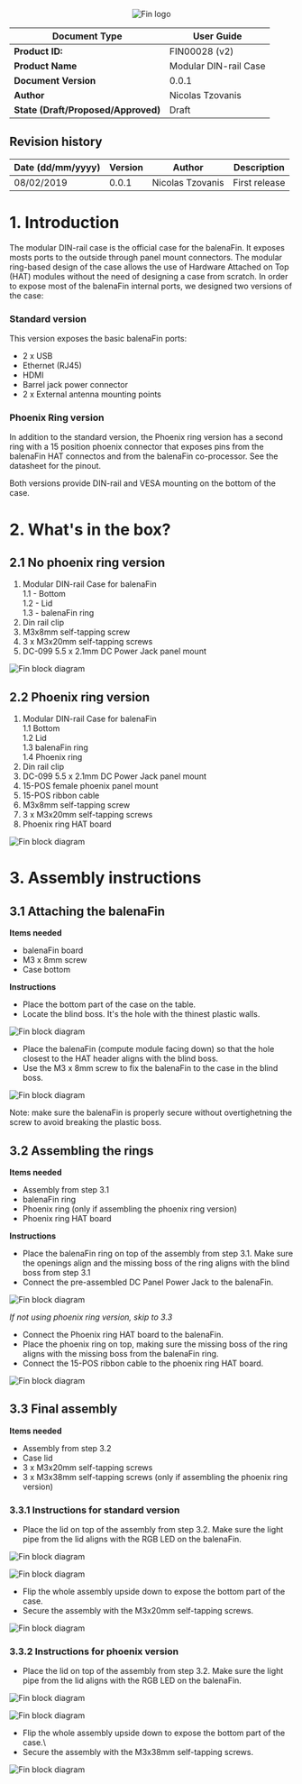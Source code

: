 <center>

![Fin logo](../../../assets/balenaFin_logo.png)

| **Document Type** | User Guide |
| --- | --- |
| **Product ID:** | FIN00028 (v2) |
| **Product Name** | Modular DIN-rail Case |
| **Document Version** | 0.0.1 |
| **Author** | Nicolas Tzovanis |
| **State (Draft/Proposed/Approved)** | Draft |

</center>

## Revision history

<center>

| **Date (dd/mm/yyyy)** | **Version** | **Author** | **Description** |
| --- | --- | --- | --- |
| 08/02/2019 | 0.0.1 | Nicolas Tzovanis | First release |

</center>

<div class="page-break"></div>

# 1. Introduction

The modular DIN-rail case is the official case for the balenaFin. It exposes mosts ports to the outside through panel mount connectors. The modular ring-based design of the case allows the use of Hardware Attached on Top (HAT) modules without the need of designing a case from scratch.
In order to expose most of the balenaFin internal ports, we designed two versions of the case:

### Standard version

This version exposes the basic balenaFin ports:
- 2 x USB
- Ethernet (RJ45)
- HDMI
- Barrel jack power connector
- 2 x External antenna mounting points

### Phoenix Ring version

In addition to the standard version, the Phoenix ring version has a second ring with a 15 position phoenix connector that exposes pins from the balenaFin HAT connectos and from the balenaFin co-processor. See the datasheet for the pinout. 


Both versions provide DIN-rail and VESA mounting on the bottom of the case.

<div class="page-break"></div>

# 2. What's in the box?

## 2.1 No phoenix ring version

1. Modular DIN-rail Case for balenaFin  
    1.1 - Bottom  
    1.2 - Lid  
    1.3 - balenaFin ring  
2. Din rail clip
3. M3x8mm self-tapping screw
4. 3 x M3x20mm self-tapping screws
5. DC-099 5.5 x 2.1mm DC Power Jack panel mount

![Fin block diagram](./pictures/standard_components.jpg)

<div class="page-break"></div>

## 2.2 Phoenix ring version

1. Modular DIN-rail Case for balenaFin  
    1.1 Bottom  
    1.2 Lid  
    1.3 balenaFin ring  
    1.4 Phoenix ring 
2. Din rail clip
3. DC-099 5.5 x 2.1mm DC Power Jack panel mount
4. 15-POS female phoenix panel mount
5. 15-POS ribbon cable
6. M3x8mm self-tapping screw
7. 3 x M3x20mm self-tapping screws
8. Phoenix ring HAT board

![Fin block diagram](./pictures/phoenix_components.jpg)

<div class="page-break"></div>

# 3. Assembly instructions

## 3.1 Attaching the balenaFin 

**Items needed**
- balenaFin board
- M3 x 8mm screw
- Case bottom

**Instructions**
- Place the bottom part of the case on the table.
- Locate the blind boss. It's the hole with the thinest plastic walls.

![Fin block diagram](./pictures/3_1_a.jpg)

- Place the balenaFin (compute module facing down) so that the hole closest to the HAT header aligns with the blind boss.
- Use the M3 x 8mm screw to fix the balenaFin to the case in the blind boss.

![Fin block diagram](./pictures/3_1_b.jpg)

Note: make sure the balenaFin is properly secure without overtighetning the screw to avoid breaking the plastic boss.

<div class="page-break"></div>

## 3.2 Assembling the rings

**Items needed**
- Assembly from step 3.1
- balenaFin ring
- Phoenix ring (only if assembling the phoenix ring version)
- Phoenix ring HAT board


**Instructions**
- Place the balenaFin ring on top of the assembly from step 3.1. Make sure the openings align and the missing boss of the ring aligns with the blind boss from step 3.1
- Connect the pre-assembled DC Panel Power Jack to the balenaFin.

![Fin block diagram](./pictures/3_2_a.jpg)

<div class="page-break"></div>

_If not using phoenix ring version, skip to 3.3_
- Connect the Phoenix ring HAT board to the balenaFin.
- Place the phoenix ring on top, making sure the missing boss of the ring aligns with the missing boss from the balenaFin ring.
- Connect the 15-POS ribbon cable to the phoenix ring HAT board.

![Fin block diagram](./pictures/3_2_b.jpg)

<div class="page-break"></div>

## 3.3  Final assembly

**Items needed**
- Assembly from step 3.2
- Case lid
- 3 x M3x20mm self-tapping screws
- 3 x M3x38mm self-tapping screws (only if assembling the phoenix ring version)

### 3.3.1 Instructions for standard version

- Place the lid on top of the assembly from step 3.2. Make sure the light pipe from the lid aligns with the RGB LED on the balenaFin.

![Fin block diagram](./pictures/3_3_1_a.jpg)

![Fin block diagram](./pictures/3_3_b.jpg)

- Flip the whole assembly upside down to expose the bottom part of the case.
- Secure the assembly with the M3x20mm self-tapping screws.

![Fin block diagram](./pictures/3_3_1_c.jpg)


<div class="page-break"></div>

### 3.3.2 Instructions for phoenix version

- Place the lid on top of the assembly from step 3.2. Make sure the light pipe from the lid aligns with the RGB LED on the balenaFin.

![Fin block diagram](./pictures/3_3_2_a.jpg)

![Fin block diagram](./pictures/3_3_b.jpg)

- Flip the whole assembly upside down to expose the bottom part of the case.\
- Secure the assembly with the M3x38mm self-tapping screws.

![Fin block diagram](./pictures/3_3_2_c.jpg)
